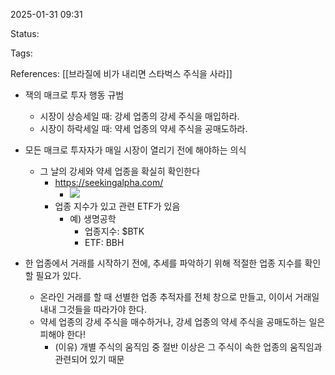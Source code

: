 2025-01-31 09:31

Status:

Tags:

References: [[브라질에 비가 내리면 스타벅스 주식을 사라]]



- 잭의 매크로 투자 행동 규범
	- 시장이 상승세일 때: 강세 업종의 강세 주식을 매입하라.
	- 시장이 하락세일 때: 약세 업종의 약세 주식을 공매도하라.

- 모든 매크로 투자자가 매일 시장이 열리기 전에 해야하는 의식
	- 그 날의 강세와 약세 업종을 확실히 확인한다
		- https://seekingalpha.com/
			- ![](https://i.imgur.com/EUpnPJN.png)
		- 업종 지수가 있고 관련 ETF가 있음
			- 예) 생명공학
				- 업종지수: $BTK
				- ETF: BBH

- 한 업종에서 거래를 시작하기 전에, 추세를 파악하기 위해 적절한 업종 지수를 확인할 필요가 있다.
	- 온라인 거래를 할 때 선별한 업종 추적자를 전체 창으로 만들고, 이이서 거래일 내내 그것들을 따라가야 한다.
	- 약세 업종의 강세 주식을 매수하거나, 강세 업종의 약세 주식을 공매도하는 일은 피해야 한다!
		- (이유) 개별 주식의 움직임 중 절반 이상은 그 주식이 속한 업종의 움직임과 관련되어 있기 때문



